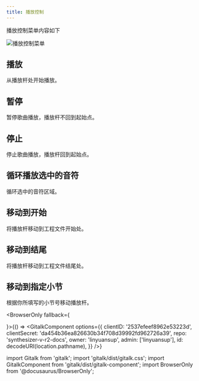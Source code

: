 ```yaml
---
title: 播放控制
---
```


播放控制菜单内容如下

![播放控制菜单](/docs/main_docs/menu/transport/1.png)

## 播放

从播放杆处开始播放。

## 暂停

暂停歌曲播放，播放杆不回到起始点。

## 停止

停止歌曲播放，播放杆回到起始点。

## 循环播放选中的音符

循环选中的音符区域。

## 移动到开始

将播放杆移动到工程文件开始处。

## 移动到结尾

将播放杆移动到工程文件结尾处。

## 移动到指定小节

根据你所填写的小节号移动播放杆。

<BrowserOnly fallback={<div></div>}>{() => <GitalkComponent options={{
    clientID: '2537efeef8962e53223d',
    clientSecret: 'da454b36ea826630b34f708d39992fd962726a39',
    repo: 'synthesizer-v-r2-docs',
    owner: 'linyuansup',
    admin: ['linyuansup'],
    id: decodeURI(location.pathname),
    }} />}
</BrowserOnly>

import Gitalk from 'gitalk';
import 'gitalk/dist/gitalk.css';
import GitalkComponent from 'gitalk/dist/gitalk-component';
import BrowserOnly from '@docusaurus/BrowserOnly';